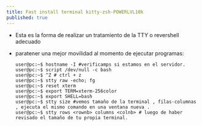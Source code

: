 ```yaml
---
title: Fast install terminal kitty-zsh-POWERLVL10k
published: true
---
```



- Esta es la forma de realizar un tratamiento de la TTY o revershell adecuado
- paratener una mejor movilidad al momento de ejecutar programas:

	```console
	user@pc:~$ hostname -I #verificamps si estamos en el servidor.
	user@pc:~$ script /dev/null -c bash
	user@pc:~$ ^Z # ctrl + z
	user@pc:~$ stty raw -echo; fg
	user@pc:~$ reset xterm
	user@pc:~$ export TERM=xterm-256color
	user@pc:~$ export SHELL=bash
	user@pc:~$ stty size #vemos tamaño de la terminal , filas-columnas , ejecuta el mismo comando en una ventana nueva .
	user@pc:~$ stty rows <rownb> columns <colnb> # luego de haber revisado el tamaño de tu propia terminal.
	```

<span>
<i class="fa fa-copy"></i>
</span>
